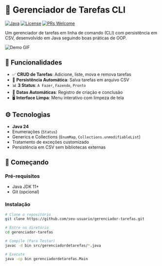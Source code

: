 # 🚀 Gerenciador de Tarefas CLI

[![Java](https://img.shields.io/badge/Java-24%2B-blue.svg)](https://www.oracle.com/java/)
[![License](https://img.shields.io/badge/License-MIT-green.svg)](https://opensource.org/licenses/MIT)
[![PRs Welcome](https://img.shields.io/badge/PRs-welcome-brightgreen.svg)](https://github.com/seu-usuario/gerenciador-tarefas/pulls)

Um gerenciador de tarefas em linha de comando (CLI) com persistência em CSV, desenvolvido em Java seguindo boas práticas de OOP.

![Demo GIF](link-para-gif-demo.gif) <!-- Adicione um GIF de demonstração -->

## 📌 Funcionalidades

- ✅ **CRUD de Tarefas**: Adicione, liste, mova e remova tarefas
- 📂 **Persistência Automática**: Salva tarefas em arquivo CSV
- 📊 **3 Status**: `A Fazer`, `Fazendo`, `Pronto`
- 📅 **Datas Automáticas**: Registro de criação e conclusão
- 🖥️ **Interface Limpa**: Menu interativo com limpeza de tela

## ⚙️ Tecnologias

- **Java 24**
- Enumerações (`Status`)
- Generics e Collections (`EnumMap`, `Collections.unmodifiableList`)
- Tratamento de exceções customizado
- Persistência em CSV sem bibliotecas externas

## 🚀 Começando

### Pré-requisitos
- Java JDK 11+
- Git (opcional)

### Instalação
```bash
# Clone o repositório
git clone https://github.com/seu-usuario/gerenciador-tarefas.git

# Entre no diretório
cd gerenciador-tarefas

# Compile (Para Testar)
javac -d bin src/gerenciadordetarefas/*.java

# Execute
java -cp bin gerenciadordetarefas.Main
